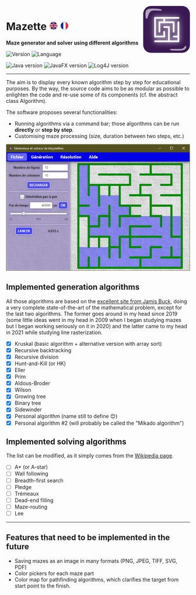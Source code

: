 <img src="src/com/rosty/maze/application/icons/logo_128x128.png" align="right" />

# Mazette ![Available language: English](src/com/rosty/maze/view/pictures/english.png) ![Available language: French](src/com/rosty/maze/view/pictures/french.png)

**Maze generator and solver using different algorithms**

![Version](https://img.shields.io/badge/Version-1.0-blue)
![Language](https://img.shields.io/badge/Language-Java/JavaFX-green)

![Java version](https://img.shields.io/badge/Java%20version-1.8-slategray)
![JavaFX version](https://img.shields.io/badge/JavaFX%20version-8.0-slategray)
![Log4J version](https://img.shields.io/badge/Log4J%20version-1.2.17-slategray)

------

The aim is to display every known algorithm step by step for educational purposes. By the way, the source code aims to be as modular as possible to enlighten the code and re-use some of its components (cf. the abstract class Algorithm).

The software proposes several functionalities:
 * Running algorithms via a command bar; those algorithms can be run **directly** or **step by step**.
 * Customising maze processing (size, duration between two steps, etc.)

![Application main page](res/main_page.png)

## Implemented generation algorithms

All those algorithms are based on the [excellent site from Jamis Buck](http://weblog.jamisbuck.org/2011/2/7/maze-generation-algorithm-recap), doing a very complete state-of-the-art of the mathematical problem, except for the last two algorithms. The former goes around in my head since 2019 (some little ideas went in my head in 2009 when I began studying mazes but I began working seriously on it in 2020) and the latter came to my head in 2021 while studying line rasterization.

- [X] Kruskal (basic algorithm + alternative version with array sort)
- [X] Recursive backtracking
- [X] Recursive division
- [X] Hunt-and-Kill (or HK)
- [X] Eller
- [X] Prim
- [X] Aldous-Broder
- [X] Wilson
- [X] Growing tree
- [X] Binary tree
- [X] Sidewinder
- [X] Personal algorithm (name still to define 😊)
- [X] Personal algorithm #2 (will probably be called the "Mikado algorithm")

## Implemented solving algorithms

The list can be modified, as it simply comes from the [Wikipedia page](https://en.wikipedia.org/wiki/Maze_solving_algorithm).

- [ ] A* (or A-star)
- [ ] Wall following
- [ ] Breadth-first search
- [ ] Pledge
- [ ] Trémeaux
- [ ] Dead-end filling
- [ ] Maze-routing
- [ ] Lee

------

## Features that need to be implemented in the future

 * Saving mazes as an image in many formats (PNG, JPEG, TIFF, SVG, PDF)
 * Color pickers for each maze part
 * Color map for pathfinding algorithms, which clarifies the target from start point to the finish.
